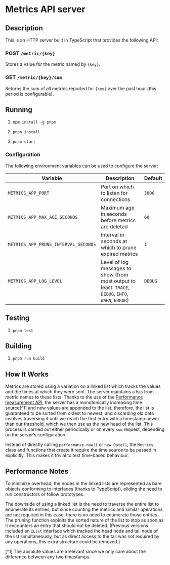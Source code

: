 # Metrics API server

## Description

This is an HTTP server built in TypeScript that provides the following
API:

### POST `/metric/{key}`

Stores a value for the metric named by `{key}`.

### GET `/metric/{key}/sum`

Returns the sum of all metrics reported for `{key}` over the past hour
(this period is configurable).

## Running

1. `npm install -g pnpm`

2. `pnpm install`

3. `pnpm start`

### Configuration

The following environment variables can be used to configure the
server:

| Variable | Description | Default |
|----------|-------------|---------|
| `METRICS_APP_PORT` | Port on which to listen for connections | `3000` |
| `METRICS_APP_MAX_AGE_SECONDS` | Maximum age in seconds before metrics are deleted | `60` |
| `METRICS_APP_PRUNE_INTERVAL_SECONDS` | Interval in seconds at which to prune expired metrics | `1` |
| `METRICS_APP_LOG_LEVEL` | Level of log messages to show (from most output to least: `TRACE`, `DEBUG`, `INFO`, `WARN`, `ERROR`) | `DEBUG` |

## Testing

1. `pnpm test`

## Building

1. `pnpm run build`

## How It Works

Metrics are stored using a variation on a linked list which tracks the
values and the times at which they were sent. The server maintains a
`Map` from metric names to these lists. Thanks to the use of the
[Performance measurement API](https://nodejs.org/api/perf_hooks.html),
the server has a monotonically increasing time source[^1] and new values are
appended to the list; therefore, the list is guaranteed to be sorted
from oldest to newest, and discarding old data involves traversing it
until we reach the first entry with a timestamp newer than our
threshold, which we then use as the new head of the list. This process
is carried out either periodically or on every `sum` request,
depending on the server’s configuration.

Instead of directly calling `performance.now()` or `new Date()`, the
`Metrics` class and functions that create it require the time source
to be passed in explicitly. This makes it trivial to test time-based
behaviour.

## Performance Notes

To minimize overhead, the nodes in the linked lists are represented as
bare objects conforming to interfaces (thanks to TypeScript), eliding
the need to run constructors or follow prototypes.

The downside of using a linked list is the need to traverse the entire
list to enumerate its entries, but since counting the metrics and
similar operations are not required in this case, there is no need to
enumerate those entries. The pruning function exploits the sorted
nature of the list to stop as soon as it encounters an entry that
should not be deleted. (Previous versions included an `IList`
interface which tracked the head node and tail node of the list
simultaneously, but as direct access to the tail was not required by
any operations, this extra structure could be removed.)

[^1] The absolute values are irrelevant since we only care about the
difference between any two timestamps.
